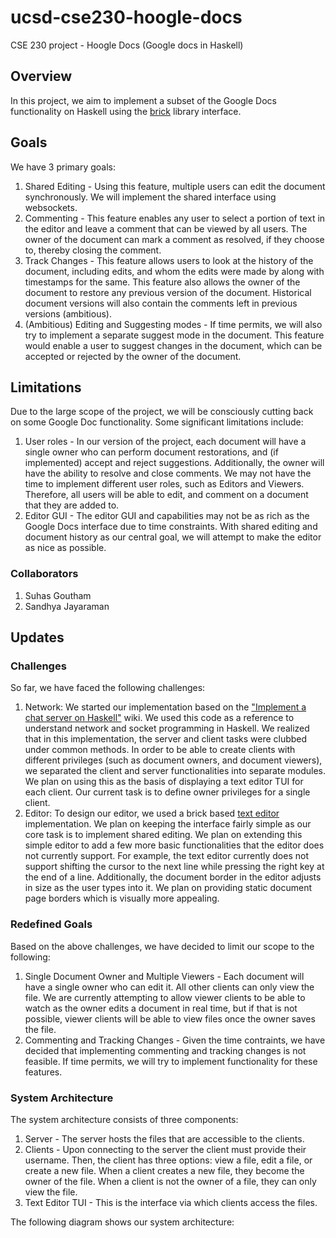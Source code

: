 # ucsd-cse230-hoogle-docs
CSE 230 project - Hoogle Docs (Google docs in Haskell)
## Overview
In this project, we aim to implement a subset of the Google Docs functionality on Haskell using the [brick](https://github.com/jtdaugherty/brick/) library interface. 
## Goals
We have 3 primary goals:
  1. Shared Editing - Using this feature, multiple users can edit the document synchronously. We will implement the shared interface using websockets.
  2. Commenting - This feature enables any user to select a portion of text in the editor and leave a comment that can be viewed by all users. The owner of the document can mark a comment as resolved, if they choose to, thereby closing the comment.
  3. Track Changes - This feature allows users to look at the history of the document, including edits, and whom the edits were made by along with timestamps for the same. This feature also allows the owner of the document to restore any previous version of the document. Historical document versions will also contain the comments left in previous versions (ambitious).
  4. (Ambitious) Editing and Suggesting modes - If time permits, we will also try to implement a separate suggest mode in the document. This feature would enable a user to suggest changes in the document, which can be accepted or rejected by the owner of the document.
## Limitations
Due to the large scope of the project, we will be consciously cutting back on some Google Doc functionality. Some significant limitations include:
  1. User roles - In our version of the project, each document will have a single owner who can perform document restorations, and (if implemented) accept and reject suggestions. Additionally, the owner will have the ability to resolve and close comments. We may not have the time to implement different user roles, such as Editors and Viewers. Therefore, all users will be able to edit, and comment on a document that they are added to.
  2. Editor GUI - The editor GUI and capabilities may not be as rich as the Google Docs interface due to time constraints. With shared editing and document history as our central goal, we will attempt to make the editor as nice as possible.
### Collaborators
  1. Suhas Goutham
  2. Sandhya Jayaraman

## Updates

### Challenges
So far, we have faced the following challenges:
1. Network: We started our implementation based on the ["Implement a chat server on Haskell"](https://wiki.haskell.org/Implement_a_chat_server) wiki. We used this code as a reference to understand network and socket programming in Haskell. We realized that in this implementation, the server and client tasks were clubbed under common methods. In order to be able to create clients with different privileges (such as document owners, and document viewers), we separated the client and server functionalities into separate modules. We plan on using this as the basis of displaying a text editor TUI for each client. Our current task is to define owner privileges for a single client.
2. Editor: To design our editor, we used a brick based [text editor](https://github.com/NorfairKing/writing-a-text-editor-in-haskell-with-brick) implementation. We plan on keeping the interface fairly simple as our core task is to implement shared editing. We plan on extending this simple editor to add a few more basic functionalities that the editor does not currently support. For example, the text editor currently does not support shifting the cursor to the next line while pressing the right key at the end of a line. Additionally, the document border in the editor adjusts in size as the user types into it. We plan on providing static document page borders which is visually more appealing.

### Redefined Goals
Based on the above challenges, we have decided to limit our scope to the following:
1. Single Document Owner and Multiple Viewers - Each document will have a single owner who can edit it. All other clients can only view the file. We are currently attempting to allow viewer clients to be able to watch as the owner edits a document in real time, but if that is not possible, viewer clients will be able to view files once the owner saves the file.
2. Commenting and Tracking Changes - Given the time contraints, we have decided that implementing commenting and tracking changes is not feasible. If time permits, we will try to implement functionality for these features.

### System Architecture
The system architecture consists of three components:
1. Server - The server hosts the files that are accessible to the clients.
2. Clients - Upon connecting to the server the client must provide their username. Then, the client has three options: view a file, edit a file, or create a new file. When a client creates a new file, they become the owner of the file. When a client is not the owner of a file, they can only view the file.
3. Text Editor TUI - This is the interface via which clients access the files.

The following diagram shows our system architecture:

